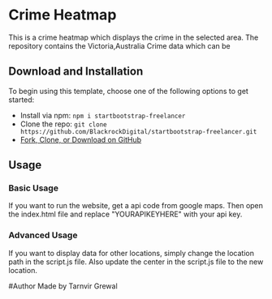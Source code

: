 # Crime Heatmap

This is a crime heatmap which displays the crime in the selected area. The repository contains the Victoria,Australia Crime data which can be 

## Download and Installation

To begin using this template, choose one of the following options to get started:
* Install via npm: `npm i startbootstrap-freelancer`
* Clone the repo: `git clone https://github.com/BlackrockDigital/startbootstrap-freelancer.git`
* [Fork, Clone, or Download on GitHub](https://github.com/BlackrockDigital/startbootstrap-freelancer)

## Usage

### Basic Usage

If you want to run the website, get a api code from google maps. Then open the index.html file and replace "YOURAPIKEYHERE" with your api key. 

### Advanced Usage

If you want to display data for other locations, simply change the location path in the script.js file. Also update the center in the script.js file to the new location. 


#Author
Made by Tarnvir Grewal
